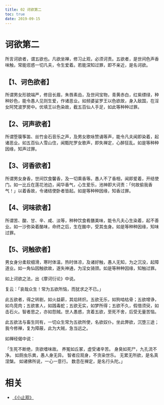 ```yaml
---
title: 02 诃欲第二
toc: true
date: 2019-09-15
---
```

# 诃欲第二

所言诃欲者，谓五欲也。凡欲坐禅，修习止观，必须诃责。五欲者，是世间色声香味触，常能诳惑一切凡夫，令生爱着。若能深知过罪，即不亲近，是名诃欲。

## 【1、诃色欲者】

所谓男女形貌端严，修目长眉，朱唇素齿，及世间宝物，青黄赤白，红紫缥绿，种种妙色，能令愚人见则生爱，作诸恶业。如频婆娑罗王以色欲故，身入敌国，在淫女阿梵波罗房中。优填王以色染故，截五百仙人手足，如此等种种过罪。

## 【2、诃声欲者】

所谓箜篌筝笛、丝竹金石音乐之声，及男女歌咏赞诵等声，能令凡夫闻即染着，起诸恶业。如五百仙人雪山住，闻甄陀罗女歌声，即失禅定，心醉狂乱。如是等种种因缘，知声过罪。

## 【3、诃香欲者】

所谓男女身香，世间饮食馨香，及一切熏香等。愚人不了香相，闻即爱着，开结使门。如一比丘在莲花池边，闻华香气，心生爱乐，池神即大诃责：「何故偷我香气！」以着香故，令诸结使卧者皆起。如是等种种因缘，知香过罪。

## 【4、诃味欲者】

所谓苦、酸、甘、辛、咸、淡等，种种饮食肴膳美味，能令凡夫心生染着，起不善业。如一沙弥染着酪味，命终之后，生在酪中，受其虫身。如是等种种因缘，知味过罪。

## 【5、诃触欲者】

男女身分柔软细滑，寒时体温，热时体凉，及诸好触，愚人无知，为之沉没，起障道业。如一角仙因触欲故，遂失神通，为淫女骑颈。如是等种种因缘，知触过罪。

如上诃欲之法，出《摩诃衍论》中说。

复云：「哀哉众生！常为五欲所恼，而犹求之不已。」

此五欲者，得之转剧，如火益薪，其焰转炽。五欲无乐，如狗啮枯骨；五欲增诤，如鸟竞肉；五欲害人，如践毒蛇；五欲无实，如梦所得；五欲不久，假借须臾，如击石火。智者思之，亦如怨贼。世人愚惑，贪着五欲，至死不舍，后受无量苦恼。

此五欲法与畜生同有，一切众生常为五欲所使，名欲奴仆。坐此弊欲，沉堕三途；我今修禅，复为障蔽，此为大贼，急当远之。

如禅经偈中说：

「生死不断绝，贪欲嗜味故。
养冤如丘冢，虚受诸辛苦。
身臭如死尸，九孔流不净。
如厕虫乐粪，愚人身无异。
智者应观身，不贪染世乐。
无累无所欲，是名真涅槃。
如诸佛所说，一心一意行。
数息在禅定，是名行头陀。」　

# 相关

- [《小止观》](http://www.quanxue.cn/CT_FoJia/XiaoZhiGIndex.html)
